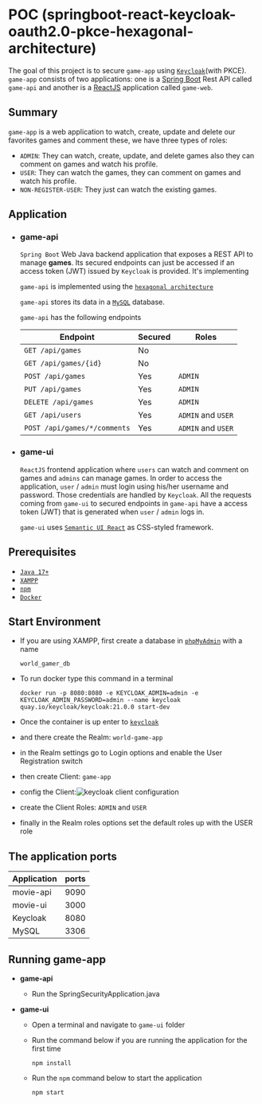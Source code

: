 # POC (springboot-react-keycloak-oauth2.0-pkce-hexagonal-architecture)

The goal of this project is to secure `game-app` using [`Keycloak`](https://www.keycloak.org/)(with PKCE). `game-app` consists of two applications: one is a [Spring Boot](https://docs.spring.io/spring-boot/docs/current/reference/htmlsingle/) Rest API called `game-api` and another is a [ReactJS](https://reactjs.org/) application called `game-web`.

## Summary

`game-app` is a web application to watch, create, update and delete our favorites games and comment these, we have three types of roles:

* `ADMIN`: They can watch, create, update, and delete games also they can comment on games and watch his profile.
* `USER`: They can watch the games, they can comment on games and watch his profile.
* `NON-REGISTER-USER`: They just can watch the existing games.

## Application

- ### game-api

  `Spring Boot` Web Java backend application that exposes a REST API to manage **games**. Its secured endpoints can just be accessed if an access token (JWT) issued by `Keycloak` is provided. It's implementing

  `game-api` is implemented using the [`hexagonal architecture`](https://github.com/thombergs/buckpal) 
  
  `game-api` stores its data in a [`MySQL`](https://www.mysql.com/) database.

  `game-api` has the following endpoints

  | Endpoint                                                          | Secured | Roles                       |
  |-------------------------------------------------------------------|---------|-----------------------------|
  | `GET /api/games`                                                  | No      |                             |
  | `GET /api/games/{id}`                                             | No      |                             |
  | `POST /api/games`                                                 | Yes     | `ADMIN`                     | 
  | `PUT /api/games`                                                  | Yes     | `ADMIN`                     | 
  | `DELETE /api/games`                                               | Yes     | `ADMIN`                     | 
  | `GET /api/users`                                                  | Yes     | `ADMIN` and `USER`          |
  | `POST /api/games/*/comments`                                       | Yes     | `ADMIN` and `USER`          |

- ### game-ui

  `ReactJS` frontend application where `users` can watch and comment on games and `admins` can manage games. In order to access the application, `user` / `admin` must login using his/her username and password. Those credentials are handled by `Keycloak`. All the requests coming from `game-ui` to secured endpoints in `game-api` have a access token (JWT) that is generated when `user` / `admin` logs in.
  
  `game-ui` uses [`Semantic UI React`](https://react.semantic-ui.com/) as CSS-styled framework.

## Prerequisites

- [`Java 17+`](https://www.oracle.com/java/technologies/downloads/#java17)
- [`XAMPP`](https://www.apachefriends.org/es/download.html)
- [`npm`](https://docs.npmjs.com/downloading-and-installing-node-js-and-npm)
- [`Docker`](https://www.docker.com/)

## Start Environment

- If you are using XAMPP, first create a database in [`phpMyAdmin`](http://localhost/phpmyadmin/) with a name
  ```
  world_gamer_db
  ```

- To run docker type this command in a terminal
  ```
  docker run -p 8080:8080 -e KEYCLOAK_ADMIN=admin -e KEYCLOAK_ADMIN_PASSWORD=admin --name keycloak quay.io/keycloak/keycloak:21.0.0 start-dev
  ```
- Once the container is up enter to [`keycloak`](http://localhost:8080/admin/)
  
- and there create the Realm: `world-game-app`  
- in the Realm settings go to Login options and enable the User Registration switch  
- then create Client: `game-app`  
- config the Client:![keycloak client configuration](https://drive.google.com/uc?export=view&id=1BvOfDQxlfz0BmjNvXeD-1BTN6CUMYwPX)  
- create the Client Roles: `ADMIN` and `USER`
- finally in the Realm roles options set the default roles up with the USER role


## The application ports

| Application | ports      |
|-------------|----------- |
| movie-api   | 9090       |
| movie-ui    | 3000       |
| Keycloak    | 8080       |
| MySQL       | 3306       |

## Running game-app

- **game-api**

  - Run the SpringSecurityApplication.java

- **game-ui**

  - Open a terminal and navigate to `game-ui` folder

  - Run the command below if you are running the application for the first time
    ```
    npm install
    ```

  - Run the `npm` command below to start the application
    ```
    npm start
    ```
